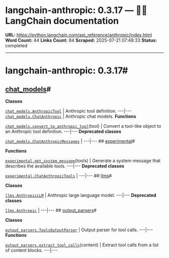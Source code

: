 # langchain-anthropic: 0.3.17 — 🦜🔗 LangChain  documentation

**URL:** https://python.langchain.com/api_reference/anthropic/index.html
**Word Count:** 44
**Links Count:** 84
**Scraped:** 2025-07-21 07:48:33
**Status:** completed

---

# langchain-anthropic: 0.3.17\#

## [chat\_models](https://python.langchain.com/api_reference/anthropic/chat_models.html#langchain-anthropic-chat-models)\#

**Classes**

[`chat_models.AnthropicTool`](https://python.langchain.com/api_reference/anthropic/chat_models/langchain_anthropic.chat_models.AnthropicTool.html#langchain_anthropic.chat_models.AnthropicTool "langchain_anthropic.chat_models.AnthropicTool") | Anthropic tool definition.   ---|---   [`chat_models.ChatAnthropic`](https://python.langchain.com/api_reference/anthropic/chat_models/langchain_anthropic.chat_models.ChatAnthropic.html#langchain_anthropic.chat_models.ChatAnthropic "langchain_anthropic.chat_models.ChatAnthropic") | Anthropic chat models.      **Functions**

[`chat_models.convert_to_anthropic_tool`](https://python.langchain.com/api_reference/anthropic/chat_models/langchain_anthropic.chat_models.convert_to_anthropic_tool.html#langchain_anthropic.chat_models.convert_to_anthropic_tool "langchain_anthropic.chat_models.convert_to_anthropic_tool")\(tool\) | Convert a tool-like object to an Anthropic tool definition.   ---|---      **Deprecated classes**

[`chat_models.ChatAnthropicMessages`](https://python.langchain.com/api_reference/anthropic/chat_models/langchain_anthropic.chat_models.ChatAnthropicMessages.html#langchain_anthropic.chat_models.ChatAnthropicMessages "langchain_anthropic.chat_models.ChatAnthropicMessages") |    ---|---      ## [experimental](https://python.langchain.com/api_reference/anthropic/experimental.html#langchain-anthropic-experimental)\#

**Functions**

[`experimental.get_system_message`](https://python.langchain.com/api_reference/anthropic/experimental/langchain_anthropic.experimental.get_system_message.html#langchain_anthropic.experimental.get_system_message "langchain_anthropic.experimental.get_system_message")\(tools\) | Generate a system message that describes the available tools.   ---|---      **Deprecated classes**

[`experimental.ChatAnthropicTools`](https://python.langchain.com/api_reference/anthropic/experimental/langchain_anthropic.experimental.ChatAnthropicTools.html#langchain_anthropic.experimental.ChatAnthropicTools "langchain_anthropic.experimental.ChatAnthropicTools") |    ---|---      ## [llms](https://python.langchain.com/api_reference/anthropic/llms.html#langchain-anthropic-llms)\#

**Classes**

[`llms.AnthropicLLM`](https://python.langchain.com/api_reference/anthropic/llms/langchain_anthropic.llms.AnthropicLLM.html#langchain_anthropic.llms.AnthropicLLM "langchain_anthropic.llms.AnthropicLLM") | Anthropic large language model.   ---|---      **Deprecated classes**

[`llms.Anthropic`](https://python.langchain.com/api_reference/anthropic/llms/langchain_anthropic.llms.Anthropic.html#langchain_anthropic.llms.Anthropic "langchain_anthropic.llms.Anthropic") |    ---|---      ## [output\_parsers](https://python.langchain.com/api_reference/anthropic/output_parsers.html#langchain-anthropic-output-parsers)\#

**Classes**

[`output_parsers.ToolsOutputParser`](https://python.langchain.com/api_reference/anthropic/output_parsers/langchain_anthropic.output_parsers.ToolsOutputParser.html#langchain_anthropic.output_parsers.ToolsOutputParser "langchain_anthropic.output_parsers.ToolsOutputParser") | Output parser for tool calls.   ---|---      **Functions**

[`output_parsers.extract_tool_calls`](https://python.langchain.com/api_reference/anthropic/output_parsers/langchain_anthropic.output_parsers.extract_tool_calls.html#langchain_anthropic.output_parsers.extract_tool_calls "langchain_anthropic.output_parsers.extract_tool_calls")\(content\) | Extract tool calls from a list of content blocks.   ---|---